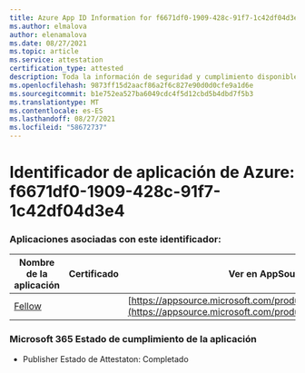 ```yaml
---
title: Azure App ID Information for f6671df0-1909-428c-91f7-1c42df04d3e4
ms.author: elmalova
author: elenamalova
ms.date: 08/27/2021
ms.topic: article
ms.service: attestation
certification_type: attested
description: Toda la información de seguridad y cumplimiento disponible para f6671df0-1909-428c-91f7-1c42df04d3e4.
ms.openlocfilehash: 9873ff15d2aacf86a2f6c827e90d0d0cfe9a1d6e
ms.sourcegitcommit: b1e752ea527ba6049cdc4f5d12cbd5b4dbd7f5b3
ms.translationtype: MT
ms.contentlocale: es-ES
ms.lasthandoff: 08/27/2021
ms.locfileid: "58672737"
---
```

# <a name="azure-app-id-f6671df0-1909-428c-91f7-1c42df04d3e4"></a>Identificador de aplicación de Azure: f6671df0-1909-428c-91f7-1c42df04d3e4


### <a name="apps-associated-with-this-id"></a>Aplicaciones asociadas con este identificador:
| **Nombre de la aplicación** | **Certificado** | **Ver en AppSource** |
|--------------|---------------|-----------------------|
| [Fellow](https://docs.microsoft.com/microsoft-365-app-certification/forward/WA200002576) |  | [https://appsource.microsoft.com/product/office/WA200002576](https://appsource.microsoft.com/product/office/WA200002576) |

### <a name="microsoft-365-app-compliance-status"></a>Microsoft 365 Estado de cumplimiento de la aplicación
- Publisher Estado de Attestaton: Completado

